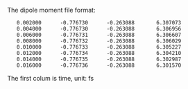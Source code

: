 The dipole moment file format:

       0.002000      -0.776730      -0.263088       6.307073
       0.004000      -0.776730      -0.263088       6.306956
       0.006000      -0.776731      -0.263088       6.306607
       0.008000      -0.776732      -0.263088       6.306029
       0.010000      -0.776733      -0.263088       6.305227
       0.012000      -0.776734      -0.263088       6.304210
       0.014000      -0.776735      -0.263088       6.302987
       0.016000      -0.776736      -0.263088       6.301570

The first colum is time, unit: fs

